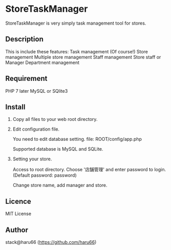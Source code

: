 StoreTaskManager
====

StoreTaskManager is very simply task management tool for stores.

## Description

This is include these features:
    Task management (Of course!)
    Store management
        Multiple store management
    Staff management
        Store staff or Manager
        Department management

## Requirement

PHP 7 later
MySQL or SQlite3

## Install

1. Copy all files to your web root directory.

2. Edit configuration file.

    You need to edit database setting.
    file: ROOT/config/app.php

    Supported database is MySQL and SQLite.

3. Setting your store.

    Access to root directory.
    Choose '店舗管理' and enter password to login. (Default password: password)

    Change store name, add manager and store.

## Licence

MIT License

## Author

stack@haru66 (https://github.com/haru66)